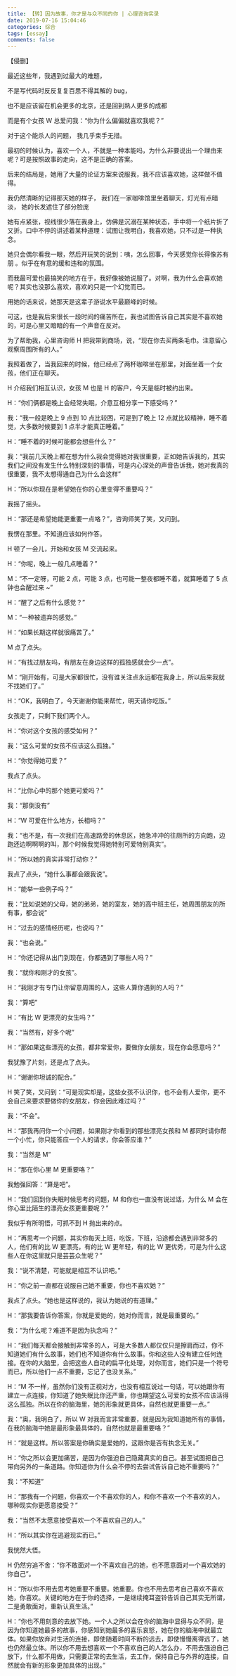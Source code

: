 ```yaml
---
title: 【转】因为故事，你才是与众不同的你 | 心理咨询实录
date: 2019-07-16 15:04:46
categories: 综合
tags: [essay]
comments: false
---
```


【侵删】

最近这些年，我遇到过最大的难题，

不是写代码时反反复复百思不得其解的 bug，

也不是应该留在机会更多的北京，还是回到熟人更多的成都

而是有个女孩 W 总爱问我：“你为什么偏偏就喜欢我呢？”

对于这个能杀人的问题， 我几乎束手无措。

最初的时候认为，喜欢一个人，不就是一种本能吗，为什么非要说出一个理由来呢？可是按照故事的走向，这不是正确的答案。

后来的结局是，她用了大量的论证方案来说服我，我不应该喜欢她，这样做不值得。

我仍然清晰的记得那天她的样子，
我们在一家咖啡馆里坐着聊天，灯光有点暗淡，
她的长发遮住了部分脸庞

她有点紧张，视线很少落在我身上，仿佛是沉溺在某种状态，手中将一个纸片折了又折。口中不停的讲述着某种道理：试图让我明白，我喜欢她，只不过是一种执念。

她只会偶尔看我一眼，然后开玩笑的说到：咦，怎么回事，今天感觉你长得像苏有朋 。似乎在有意的缓和违和的氛围。

而我最可爱也最搞笑的地方在于，我好像被她说服了。对啊，我为什么会喜欢她呢？其实也没那么喜欢，喜欢的只是一个幻觉而已。

用她的话来说，她那天是这辈子游说水平最巅峰的时候。

可这，也是我后来很长一段时间的痛苦所在，我也试图告诉自己其实是不喜欢她的，可是心里又暗暗的有一个声音在反对。

为了帮助我，心里咨询师 H 把我带到商场，说，“现在你去买两条毛巾。注意留心观察周围所有的人。”

我照着做了，当我回来的时候，他已经点了两杯咖啡坐在那里，对面坐着一个女孩，他们正在聊天。

H 介绍我们相互认识，女孩 M 也是 H 的客户，今天是临时被约出来。

H：“你们俩都是晚上会经常失眠，介意互相分享一下感受吗？”

我：“我一般是晚上 9 点到 10 点比较困，可是到了晚上 12 点就比较精神，睡不着觉，大多数时候要到 1 点半才能真正睡着。”

H：“睡不着的时候可能都会想些什么？”

我：“我前几天晚上都在想为什么我会觉得她对我很重要，正如她告诉我的，其实我们之间没有发生什么特别深刻的事情，可是内心深处的声音告诉我，她对我真的很重要，我不太想得通自己为什么会这样”

H：“所以你现在是希望她在你的心里变得不重要吗？”

我摇了摇头。

H：“那还是希望她能更重要一点咯？”，咨询师笑了笑，又问到。

我愣在那里。不知道应该如何作答。

H 顿了一会儿，开始和女孩 M 交流起来。

H：“你呢，晚上一般几点睡着？”

M：“不一定呀，可能 2 点，可能 3 点，也可能一整夜都睡不着，就算睡着了 5 点钟也会醒过来 ~”

H：“醒了之后有什么感觉？”

M：“一种被遗弃的感觉。”

H：“如果长期这样就很痛苦了。”

M 点了点头。

H：“有找过朋友吗，有朋友在身边这样的孤独感就会少一点”。

M：“刚开始有，可是大家都很忙，没有谁关注点永远都在我身上，所以后来我就不找她们了。”

H：“OK，我明白了，今天谢谢你能来帮忙，明天请你吃饭。”

女孩走了，只剩下我们两个人。

H：“你对这个女孩的感受如何？”

我：“这么可爱的女孩不应该这么孤独。”

H：“你觉得她可爱？”

我点了点头。

H：“比你心中的那个她更可爱吗？”

我：“那倒没有”

H：“W 可爱在什么地方，长相吗？”

我：“也不是，有一次我们在高速路旁的休息区，她急冲冲的往厕所的方向跑，边跑还边啊啊啊的叫，那个时候我觉得她特别可爱特别真实”。

H：“所以她的真实非常打动你？”

我点了点头，“她什么事都会跟我说”。

H：“能举一些例子吗？”

我：“比如说她的父母，她的弟弟，她的室友，她的高中班主任，她周围朋友的所有事，都会说”

H：“过去的感情经历呢，也说吗？”

我：“也会说。”

H：“你还记得从出门到现在，你都遇到了哪些人吗？”

我：“就你和刚才的女孩”。

H：“我刚才有专门让你留意周围的人，这些人算你遇到的人吗？”

我：“算吧”

H：“有比 W 更漂亮的女生吗？”

我：“当然有，好多个呢”

H：“那如果这些漂亮的女孩，都非常爱你，要做你女朋友，现在你会愿意吗？”

我犹豫了片刻，还是点了点头。

H：“谢谢你坦诚的配合。”

H 笑了笑，又问到：“可是现实却是，这些女孩不认识你，也不会有人爱你，更不会自己来要求要做你的女朋友，你会因此难过吗？”

我：“不会”。

H：“那我再问你一个小问题，如果刚才你看到的那些漂亮女孩和 M 都同时请你帮一个小忙，你只能答应一个人的请求，你会答应谁？”

我：“当然是 M”

H：“那在你心里 M 更重要咯？”

我勉强回答：“算是吧”。

H：“我们回到你失眠时候思考的问题，M 和你也一直没有说过话，为什么 M 会在你心里比陌生的漂亮女孩更重要呢？”

我似乎有所明悟，可抓不到 H 抛出来的点。

H：“再思考一个问题，其实你每天上班，吃饭，下班，沿途都会遇到非常多的人，他们有的比 W 更漂亮，有的比 W 更年轻，有的比 W 更优秀，可是为什么这些人在你这里就只是芸芸众生呢？”

我：“说不清楚，可能就是相互不认识吧。”

H：“你之前一直都在说服自己她不重要，你也不喜欢她？”

我点了点头。“她也是这样说的，我认为她说的有道理。”

H：“那我要告诉你答案，你就是爱她的，她对你而言，就是最重要的。”

我：“为什么呢？难道不是因为执念吗？”

H：“我们每天都会接触到非常多的人，可是大多数人都仅仅只是擦肩而过，你不知道她们有什么故事，她们也不知道你有什么故事。你和这些人没有建立任何连接。在你的大脑里，会把这些人自动的扁平化处理，对你而言，她们只是一个符号而已，所以他们一点不重要，忘记了也没关系。”

H：“M 不一样，虽然你们没有正视对方，也没有相互说过一句话，可以她跟你有建立一点连接，你知道了她失眠比你还严重，你也期望这么可爱的女孩不应该活得这么孤独。所以在你的脑海里，她的形象就更具体，自然也就更重要一点。”

我：“奥，我明白了，所以 W 对我而言非常重要，就是因为我知道她所有的事情，在我的脑海中她是最形象最具体的，自然也就是最重要咯？”

H：“就是这样。所以答案是你确实是爱她的，这跟你是否有执念无关。”

H：“你之所以会更加痛苦，是因为你强迫自己隐藏真实的自己。甚至试图把自己带向另外的一条道路。你知道你为什么会不停的去尝试告诉自己她不重要吗？”

我：“不知道”

H：“那我有一个问题，你喜欢一个不喜欢你的人，和你不喜欢一个不喜欢的人，哪种现实你更愿意接受？”

我：“当然不太愿意接受喜欢一个不喜欢自己的人。”

H：“所以其实你在逃避现实而已。”

我恍然大悟。

H 仍然穷追不舍：“你不敢面对一个不喜欢自己的她，也不愿意面对一个喜欢她的你自己”。

H：“所以你不用去思考她重要不重要。她重要。你也不用去思考自己喜欢不喜欢她，你喜欢。关键的地方在于你的选择，一是继续掩耳盗铃告诉自己其实无所谓，二是勇敢面对，重新认真生活。”

H：“你也不用刻意的去放下她。一个人之所以会在你的脑海中显得与众不同，是因为你知道她最多的故事，你感知到她最多的喜乐哀怒，她在你的脑海中就最立体。如果你放弃对生活的连接，即使随着时间不断的远去，即使慢慢离得远了，她也仍然最立体。所以你不用去想喜欢一个不喜欢自己的人怎么办，不用去强迫自己放下，什么都不用做，只需要正常的去生活，去工作，保持自己与外界的连接，自然就会有新的形象更加具体的出现。”
